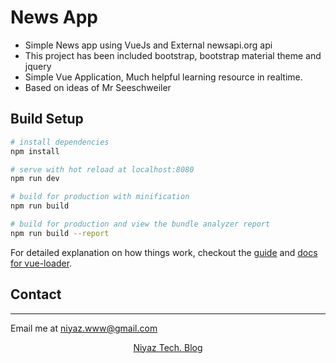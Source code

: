 # News App

- Simple News app using VueJs and External newsapi.org api
- This project has been included bootstrap, bootstrap material theme and jquery
- Simple Vue Application, Much helpful learning resource in realtime.
- Based on ideas of Mr Seeschweiler

## Build Setup

``` bash
# install dependencies
npm install

# serve with hot reload at localhost:8080
npm run dev

# build for production with minification
npm run build

# build for production and view the bundle analyzer report
npm run build --report
```

For detailed explanation on how things work, checkout the [guide](http://vuejs-templates.github.io/webpack/) and [docs for vue-loader](http://vuejs.github.io/vue-loader).

## Contact
---
Email me at [niyaz.www@gmail.com](Mailto:niyaz.www@gmail.com)

<p align="center"><a href="https://niyazahamed.wordpress.com" target="_blank">Niyaz Tech. Blog</p>
